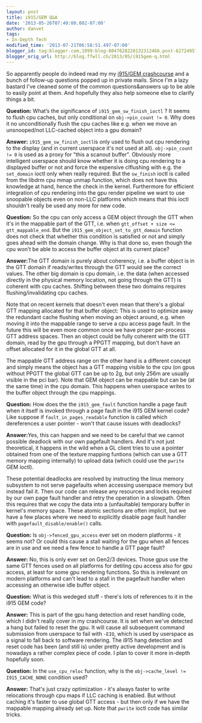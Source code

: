 ```yaml
---
layout: post
title: i915/GEM Q&A
date: '2013-05-26T07:40:00.002-07:00'
author: danvet
tags:
- In-Depth Tech
modified_time: '2013-07-21T06:58:51.497-07:00'
blogger_id: tag:blogger.com,1999:blog-8047628228132312466.post-6272495792546758051
blogger_orig_url: http://blog.ffwll.ch/2013/05/i915gem-q.html
---
```


So apparently people do indeed read my my <a href="http://blog.ffwll.ch/2013/01/i915gem-crashcourse-overview.html">i915/GEM crashcourse</a> and a bunch of follow-up questions popped up in private mails. Since I'm a lazy bastard I've cleaned some of the common questions&amp;answers up to be able to easily point at them. And hopefully they also help someone else to clarify things a bit.



<!--more-->
<b>Question:</b> What’s the significance of <code>i915_gem_sw_finish_ioctl</code> ? It seems to flush cpu caches, but only conditional on <code>obj-&gt;pin_count != 0</code>. Why does it no unconditionally flush the cpu caches like e.g. when we move an unsnooped/not LLC-cached object into a gpu domain? 

<b>Answer:</b>   <code>i915_gem_sw_finish_ioctl</code>is only used to flush out cpu rendering to the display (and in current userspace it's not used at all). <code>obj-&gt;pin_count != 0</code> is used as a proxy for "this a scanout buffer". Obviously more intelligent userspace should know whether it is doing cpu rendering to a displayed buffer or not and force the expensive clflushing with e.g. the <code>set_domain</code> ioctl only when really required. But the <code>sw_finish</code> ioctl is called from the libdrm cpu mmap unmap function, which does not have this knowledge at hand, hence the check in the kernel. Furthermore for efficient integration of cpu rendering into the gpu render pipeline we want to use snoopable objects even on non-LLC platforms which means that this ioctl shouldn't really be used any more for new code. 

<b>Question:</b> So the cpu can only access a GEM object through the GTT when it's in the mappable part of the GTT, i.e. when <code>gtt_offset  + size  &lt;=  gtt_mappable_end</code>. But the <code>i915_gem_object_set_to_gtt_domain</code> function does not check that whether this condition is satisfied or not and simply goes ahead with the domain change. Why is that done so, even though the cpu won't be able to access the buffer object at its current place? 

<b>Answer:</b>The GTT domain is purely about coherency, i.e. a buffer object is in the GTT domain if reads/writes through the GTT would see the correct values. The other big domain is cpu domain, i.e. the data (when accessed directly in the physical memory location, not going through the GTT) is coherent with cpu caches. Shifting between these two domains requires flushing/invalidating cpu caches. 

Note that on recent kernels that doesn't even mean that there's a global GTT mapping allocated for that buffer object: This is used to optimize away the redundant cache flushing when moving an object around, e.g. when moving it into the mappable range to serve a cpu access page fault. In the future this will be even more common once we have proper per-process GTT address spaces. Then an object could be fully coherent with the GTT domain, read by the gpu through a PPGTT mapping, but don't have an offset allocated for it in the global GTT at all. 

The mappable GTT address range on the other hand is a different concept and simply means the object has a GTT mapping visible to the cpu (on gpus without PPGTT the global GTT can be up to 2g, but only 256m are usually visible in the pci bar). Note that GEM object can be mappable but can be (at the same time) in the cpu domain. This happens when userspace writes to the buffer object through the cpu mappings. 

<b>Question:</b> How does the the <code>i915_gem_fault</code> function handle a page fault when it itself is invoked through a page fault in the i915 GEM kernel code? Like suppose if <code>fault_in_pages_readable</code> function is called which dereferences a user pointer - won't that cause issues with deadlocks? 

<b>Answer:</b>Yes, this can happen and we need to be careful that we cannot possible deadlock with our own pagefault handlers. And it's not just theoretical, it happens in the wild when a GL client tries to use a pointer obtained from one of the texture mapping funtions (which can use a GTT memory mapping internally) to upload data (which could use the <code>pwrite</code> GEM ioctl). 

These potential deadlocks are resolved by instructing the linux memory subsystem to not serve pagefaults when accessing userspace memory but instead fail it. Then our code can release any resources and locks required by our own page fault handler and retry the operation in a slowpath. Often this requires that we copy the data into a (unfaultable) temporary buffer in kernel's memory space. These atomic sections are often implicit, but we have a few places where we need to explicitly disable page fault handler with <code>pagefault_disable/enable()</code> calls. 

<b>Question:</b> Is <code>obj-&gt;fenced_gpu_access</code> ever set on modern platforms - it seems not? Or could this cause a stall waiting for the gpu when all fences are in use and we need a few fence to handle a GTT page fault? 

<b>Answer:</b>  No, this is only ever set on Gen2/3 devices. Those gpus use the same GTT fences used on all platforms for detiling cpu access also for gpu access, at least for some gpu rendering functions. So this is irrelevant on modern platforms and can't lead to a stall in the pagefault handler when accessing an otherwise idle buffer object. 

<b>Question:</b> What is this <emph>wedeged</emph> stuff - there's lots of references to it in the i915 GEM code? 

<b>Answer:</b> This is part of the gpu hang detection and reset handling code, which I didn't really cover in my crashcourse. It is set when we've detected a hang but failed to reset the gpu. It will cause all subsequent command submission from userspace to fail with <code>-EIO</code>, which is used by userspace as a signal to fall back to software rendering. The i915 hang detection and reset code has been (and still is) under pretty active development and is nowadays a rather complex piece of code. I plan to cover it more in-depth hopefully soon. 

<b>Question:</b> In the <code>use_cpu_reloc</code> function, why is the <code>obj-&gt;cache_level != I915_CACHE_NONE</code> condition used? 

<b>Answer:</b>  That's just crazy optimization - it's always faster to write relocations through cpu maps if LLC caching is enabled. But without caching it's faster to use global GTT access - but then only if we have the mappable mapping already set up. Note that <code>pwrite</code> ioctl code has similar tricks. 
